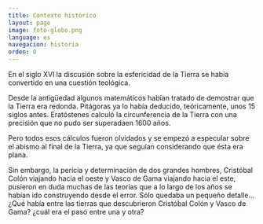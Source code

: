 ```yaml
---
title: Contexto histórico
layout: page
image: foto-globo.png
language: es
navegacion: historia
orden: 0
---
```

En el siglo XVI la discusión sobre la esfericidad de la Tierra se había convertido en una cuestión teológica.

Desde la antigüedad algunos matemáticos habían tratado de demostrar que la Tierra era redonda. Pitágoras ya lo había deducido, teóricamente, unos 15 siglos antes. Eratóstenes calculó la circunferencia de la Tierra con una precisión que no pudo ser superadaen 1600 años.

Pero todos esos cálculos fueron olvidados y se empezó a especular sobre el abismo al final de la Tierra, ya que seguían considerando que ésta era plana.

Sin embargo, la pericia y determinación de dos grandes hombres, Cristóbal Colón viajando hacia el oeste y Vasco de Gama viajando hacia el este, pusieron en duda muchas de las teorías que a lo largo de los años se habían ido construyendo desde el error. Sólo quedaba un pequeño detalle… ¿Qué había entre las tierras que descubrieron Cristóbal Colón y Vasco de Gama? ¿cuál era el paso entre una y otra?
